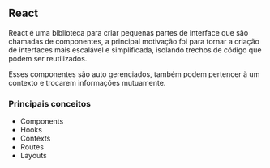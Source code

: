 ## React

React é uma biblioteca para criar pequenas partes de interface que são chamadas de componentes, a principal motivação foi para tornar a criação de interfaces mais escalável e simplificada, isolando trechos de código que podem ser reutilizados.

Esses componentes são auto gerenciados, também podem pertencer à um contexto e trocarem informações mutuamente.

### Principais conceitos

- Components
- Hooks
- Contexts
- Routes
- Layouts
